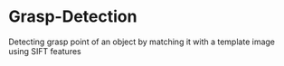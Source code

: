 # Grasp-Detection
Detecting grasp point of an object by matching it with a template image using SIFT features

